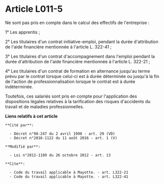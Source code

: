 # Article L011-5

Ne sont pas pris en compte dans le calcul des effectifs de l'entreprise : 

1° Les apprentis ; 

2° Les titulaires d'un contrat initiative-emploi, pendant la durée d'attribution de l'aide financière mentionnée à l'article
L. 322-41 ; 

3° Les titulaires d'un contrat d'accompagnement dans l'emploi pendant la durée d'attribution de l'aide financière mentionnée
à l'article L. 322-21 ; 

4° Les titulaires d'un contrat de formation en alternance jusqu'au terme prévu par le contrat lorsque celui-ci est à durée
déterminée ou jusqu'à la fin de l'action de professionnalisation lorsque le contrat est à durée indéterminée. 

Toutefois, ces salariés sont pris en compte pour l'application des dispositions légales relatives à la tarification des
risques d'accidents du travail et de maladies professionnelles.

**Liens relatifs à cet article**

	**Cité par**:

	  - Décret n°98-247 du 2 avril 1998 - art. 29 (VD)
	  - Décret n°2016-1122 du 11 août 2016 - art. 1 (V)

	**Modifié par**:

	  - Loi n°2012-1189 du 26 octobre 2012 - art. 13

	**Cite**:

	  - Code du travail applicable à Mayotte. - art. L322-21
	  - Code du travail applicable à Mayotte. - art. L322-41
